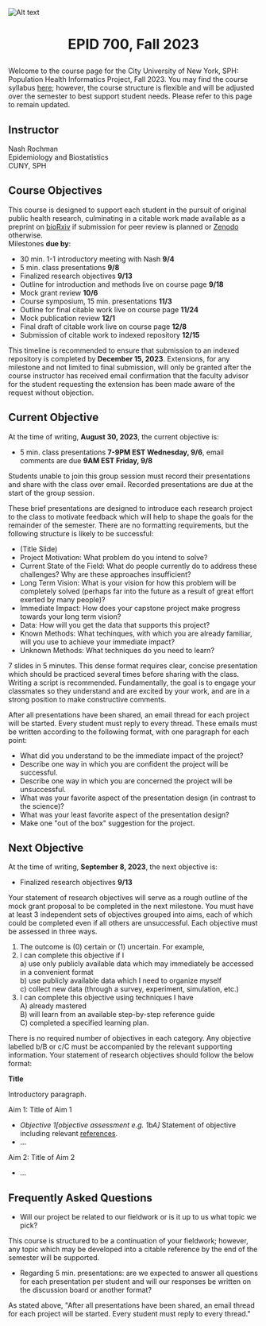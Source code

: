 ![Alt text](https://github.com/evoheal/EPID-700-Fall-2023/blob/main/CUNYbannerImage.png)
# <p align="center">EPID 700, Fall 2023</p>

Welcome to the course page for the City University of New York, SPH: Population Health Informatics Project, Fall 2023. You may find the course syllabus [here](https://github.com/evoheal/EPID-700-Fall-2023/blob/main/EPID%20700%20Syllabus%20Fall%202023.pdf); however, the course structure is flexible and will be adjusted over the semester to best support student needs. Please refer to this page to remain updated.

## Instructor
Nash Rochman<br/>
Epidemiology and Biostatistics<br/>
CUNY, SPH

## Course Objectives

This course is designed to support each student in the pursuit of original public health research, culminating in a citable work made available as a preprint on [bioRxiv](https://www.biorxiv.org/) if submission for peer review is planned or [Zenodo](https://zenodo.org/) otherwise.<br/>
Milestones **due by**:

* 30 min. 1-1 introductory meeting with Nash **9/4**
* 5 min. class presentations **9/8**
* Finalized research objectives **9/13**
* Outline for introduction and methods live on course page **9/18**
* Mock grant review **10/6**
* Course symposium, 15 min. presentations **11/3**
* Outline for final citable work live on course page **11/24**
* Mock publication review **12/1**
* Final draft of citable work live on course page **12/8**
* Submission of citable work to indexed repository **12/15**

This timeline is recommended to ensure that submission to an indexed repository is completed by **December 15, 2023**. Extensions, for any milestone and not limited to final submission, will only be granted after the course instructor has received email confirmation that the faculty advisor for the student requesting the extension has been made aware of the request without objection.

## Current Objective
At the time of writing, **August 30, 2023**, the current objective is:
* 5 min. class presentations **7-9PM EST Wednesday, 9/6**, email comments are due **9AM EST Friday, 9/8**

Students unable to join this group session must record their presentations and share with the class over email. Recorded presentations are due at the start of the group session.<br/>

These brief presentations are designed to introduce each research project to the class to motivate feedback which will help to shape the goals for the remainder of the semester. There are no formatting requirements, but the following structure is likely to be successful:

* (Title Slide)
* Project Motivation: What problem do you intend to solve?
* Current State of the Field: What do people currently do to address these challenges? Why are these approaches insufficient?
* Long Term Vision: What is your vision for how this problem will be completely solved (perhaps far into the future as a result of great effort exerted by many people)?
* Immediate Impact: How does your capstone project make progress towards your long term vision?
* Data: How will you get the data that supports this project?
* Known Methods: What techinques, with which you are already familiar, will you use to achieve your immediate impact?
* Unknown Methods: What techniques do you need to learn?

7 slides in 5 minutes. This dense format requires clear, concise presentation which should be practiced several times before sharing with the class. Writing a script is recommended. Fundamentally, the goal is to engage your classmates so they understand and are excited by your work, and are in a strong position to make constructive comments.<br/>

After all presentations have been shared, an email thread for each project will be started. Every student must reply to every thread. These emails must be written according to the following format, with one paragraph for each point:

* What did you understand to be the immediate impact of the project?
* Describe one way in which you are confident the project will be successful.
* Describe one way in which you are concerned the project will be unsuccessful.
* What was your favorite aspect of the presentation design (in contrast to the science)?
* What was your least favorite aspect of the presentation design?
* Make one "out of the box" suggestion for the project.


## Next Objective
At the time of writing, **September 8, 2023**, the next objective is:
* Finalized research objectives **9/13**

Your statement of research objectives will serve as a rough outline of the mock grant proposal to be completed in the next milestone. You must have at least 3 independent sets of objectives grouped into aims, each of which could be completed even if all others are unsuccessful. Each objective must be assessed in three ways.

1) The outcome is (0) certain or (1) uncertain. For example, 
2) I can complete this objective if I<br/>
   a) use only publicly available data which may immediately be accessed in a convenient format<br/>
   b) use publicly available data which I need to organize myself<br/>
   c) collect new data (through a survey, experiment, simulation, etc.)<br/>
4) I can complete this objective using techniques I have<br/>
   A) already mastered<br/>
   B) will learn from an available step-by-step reference guide<br/>
   C) completed a specified learning plan.<br/>

There is no required number of objectives in each category. Any objective labelled b/B or c/C must be accompanied by the relevant supporting information. Your statement of research objectives should follow the below format:</br>

**Title**</br>

Introductory paragraph.</br>

Aim 1: Title of Aim 1

* *Objective 1[objective assessment e.g. 1bA]* Statement of objective including relevant [references](https://www.wikipedia.org/).
* ...

Aim 2: Title of Aim 2

* ...







## Frequently Asked Questions
* Will our project be related to our fieldwork or is it up to us what topic we pick?

This course is structured to be a continuation of your fieldwork; however, any topic which may be developed into a citable reference by the end of the semester will be supported.

* Regarding 5 min. presentations: are we expected to answer all questions for each presentation per student and will our responses be written on the discussion board or another format?

As stated above, "After all presentations have been shared, an email thread for each project will be started. Every student must reply to every thread."
